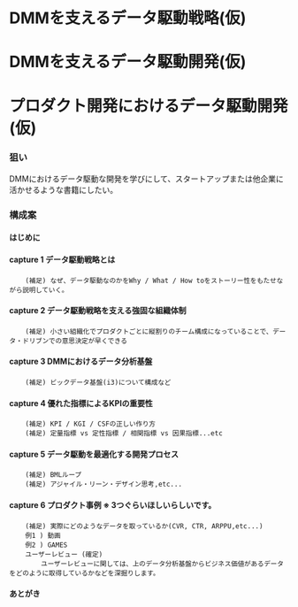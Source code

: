 # DMMを支えるデータ駆動戦略(仮)
# DMMを支えるデータ駆動開発(仮)
# プロダクト開発におけるデータ駆動開発(仮)

### 狙い
DMMにおけるデータ駆動な開発を学びにして、スタートアップまたは他企業に活かせるような書籍にしたい。

### 構成案

#### はじめに

#### capture 1 データ駆動戦略とは
        (補足) なぜ、データ駆動なのかをWhy / What / How toをストーリー性をもたせながら説明していく。
#### capture 2 データ駆動戦略を支える強固な組織体制
        (補足) 小さい組織化でプロダクトごとに縦割りのチーム構成になっていることで、データ・ドリブンでの意思決定が早くできる
#### capture 3 DMMにおけるデータ分析基盤
        (補足) ビックデータ基盤(i3)について構成など
#### capture 4 優れた指標によるKPIの重要性
        (補足) KPI / KGI / CSFの正しい作り方
        (補足) 定量指標 vs 定性指標 / 相関指標 vs 因果指標...etc
#### capture 5 データ駆動を最適化する開発プロセス
        (補足) BMLループ
        (補足) アジャイル・リーン・デザイン思考,etc...
#### capture 6 プロダクト事例 ※ 3つぐらいほしいらしいです。
        (補足) 実際にどのようなデータを取っているか(CVR, CTR, ARPPU,etc...)
        例1 ) 動画
        例2 ) GAMES
        ユーザーレビュー (確定)
            ユーザーレビューに関しては、上のデータ分析基盤からビジネス価値があるデータをどのように取得しているかなどを深掘りします。
####  あとがき
